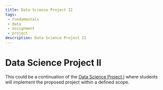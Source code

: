 ```yaml
---
title: Data Science Project II
tags: 
 - fundamentals
 - data
 - assignment
 - project
description: Data Science Project II
---
```


# Data Science Project II

This could be a continuation of the [Data Science Project I](mod-project-ds-1) where students will implement the proposed project within a defined scope.